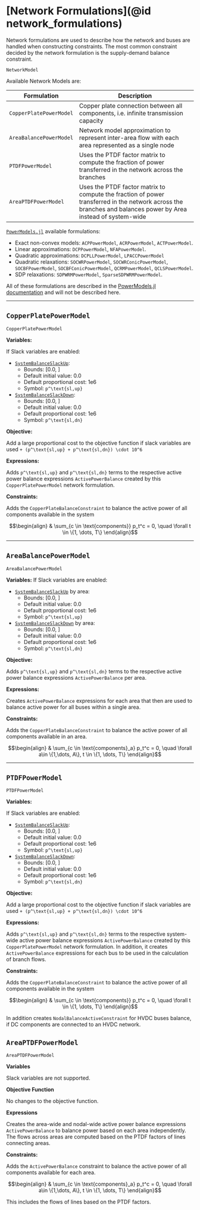# [Network Formulations](@id network_formulations)

Network formulations are used to describe how the network and buses are handled when constructing constraints. The most common constraint decided by the network formulation is the supply-demand balance constraint.

```@docs
NetworkModel
```

 Available Network Models are:

| Formulation      | Description |
| ----- | ---- |
| `CopperPlatePowerModel` | Copper plate connection between all components, i.e. infinite transmission capacity |
| `AreaBalancePowerModel` | Network model approximation to represent inter-area flow with each area represented as a single node |
| `PTDFPowerModel` | Uses the PTDF factor matrix to compute the fraction of power transferred in the network across the branches |
| `AreaPTDFPowerModel` | Uses the PTDF factor matrix to compute the fraction of power transferred in the network across the branches and balances power by Area instead of system-wide |

[`PowerModels.jl`](https://github.com/lanl-ansi/PowerModels.jl) available formulations:

- Exact non-convex models: `ACPPowerModel`, `ACRPowerModel`, `ACTPowerModel`.
- Linear approximations: `DCPPowerModel`, `NFAPowerModel`.
- Quadratic approximations: `DCPLLPowerModel`, `LPACCPowerModel`
- Quadratic relaxations: `SOCWRPowerModel`, `SOCWRConicPowerModel`, `SOCBFPowerModel`, `SOCBFConicPowerModel`, `QCRMPowerModel`, `QCLSPowerModel`.
- SDP relaxations: `SDPWRMPowerModel`, `SparseSDPWRMPowerModel`.

All of these formulations are described in the [PowerModels.jl documentation](https://lanl-ansi.github.io/PowerModels.jl/stable/formulation-details/) and will not be described here.

---

## `CopperPlatePowerModel`

```@docs
CopperPlatePowerModel
```

**Variables:**

If Slack variables are enabled:

- [`SystemBalanceSlackUp`](@ref):
  - Bounds: [0.0, ]
  - Default initial value: 0.0
  - Default proportional cost: 1e6
  - Symbol: ``p^\text{sl,up}``
- [`SystemBalanceSlackDown`](@ref):
  - Bounds: [0.0, ]
  - Default initial value: 0.0
  - Default proportional cost: 1e6
  - Symbol: ``p^\text{sl,dn}``

**Objective:**

Add a large proportional cost to the objective function if slack variables are used ``+ (p^\text{sl,up} + p^\text{sl,dn}) \cdot 10^6``

**Expressions:**

Adds ``p^\text{sl,up}`` and ``p^\text{sl,dn}`` terms to the respective active power balance expressions `ActivePowerBalance` created by this `CopperPlatePowerModel` network formulation.

**Constraints:**

Adds the `CopperPlateBalanceConstraint` to balance the active power of all components available in the system

```math
\begin{align}
&  \sum_{c \in \text{components}} p_t^c = 0, \quad \forall t \in \{1, \dots, T\}
\end{align}
```

---

## `AreaBalancePowerModel`

```@docs
AreaBalancePowerModel
```

**Variables:**
If Slack variables are enabled:

- [`SystemBalanceSlackUp`](@ref) by area:
  - Bounds: [0.0, ]
  - Default initial value: 0.0
  - Default proportional cost: 1e6
  - Symbol: ``p^\text{sl,up}``
- [`SystemBalanceSlackDown`](@ref) by area:
  - Bounds: [0.0, ]
  - Default initial value: 0.0
  - Default proportional cost: 1e6
  - Symbol: ``p^\text{sl,dn}``

**Objective:**

Adds ``p^\text{sl,up}`` and ``p^\text{sl,dn}`` terms to the respective active power balance expressions `ActivePowerBalance` per area.

**Expressions:**

Creates `ActivePowerBalance` expressions for each area that then are used to balance active power for all buses within a single area.

**Constraints:**

Adds the `CopperPlateBalanceConstraint` to balance the active power of all components available in an area.

```math
\begin{align}
&  \sum_{c \in \text{components}_a} p_t^c = 0, \quad \forall a\in \{1,\dots, A\}, t \in \{1, \dots, T\}
\end{align}
```

---

## `PTDFPowerModel`

```@docs
PTDFPowerModel
```

**Variables:**

If Slack variables are enabled:

- [`SystemBalanceSlackUp`](@ref):
  - Bounds: [0.0, ]
  - Default initial value: 0.0
  - Default proportional cost: 1e6
  - Symbol: ``p^\text{sl,up}``
- [`SystemBalanceSlackDown`](@ref):
  - Bounds: [0.0, ]
  - Default initial value: 0.0
  - Default proportional cost: 1e6
  - Symbol: ``p^\text{sl,dn}``

**Objective:**

Add a large proportional cost to the objective function if slack variables are used ``+ (p^\text{sl,up} + p^\text{sl,dn}) \cdot 10^6``

**Expressions:**

Adds ``p^\text{sl,up}`` and ``p^\text{sl,dn}`` terms to the respective system-wide active power balance expressions `ActivePowerBalance` created by this `CopperPlatePowerModel` network formulation. In addition, it creates `ActivePowerBalance` expressions for each bus to be used in the calculation of branch flows.

**Constraints:**

Adds the `CopperPlateBalanceConstraint` to balance the active power of all components available in the system

```math
\begin{align}
&  \sum_{c \in \text{components}} p_t^c = 0, \quad \forall t \in \{1, \dots, T\}
\end{align}
```

In addition creates `NodalBalanceActiveConstraint` for HVDC buses balance, if DC components are connected to an HVDC network.

## `AreaPTDFPowerModel`

```@docs
AreaPTDFPowerModel
```

**Variables**

Slack variables are not supported.

**Objective Function**

No changes to the objective function.

**Expressions**

Creates the area-wide and nodal-wide active power balance expressions `ActivePowerBalance` to balance power based on each area independently. The flows across areas are computed based on the PTDF factors of lines connecting areas.

**Constraints:**

Adds the `ActivePowerBalance` constraint to balance the active power of all components available for each area.

```math
\begin{align}
&  \sum_{c \in \text{components}_a} p_t^c = 0, \quad \forall a\in \{1,\dots, A\}, t \in \{1, \dots, T\}
\end{align}
```

This includes the flows of lines based on the PTDF factors.